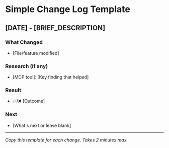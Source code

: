 # Simple Change Log Template

## [DATE] - [BRIEF_DESCRIPTION]

### What Changed
- [File/feature modified]

### Research (if any)
- [MCP tool]: [Key finding that helped]

### Result
- ✅/❌ [Outcome]

### Next
- [What's next or leave blank]

---
*Copy this template for each change. Takes 2 minutes max.*